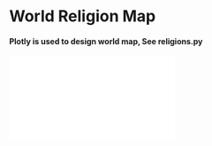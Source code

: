 # World Religion Map

#### Plotly is used to design world map, See religions.py

![map](./images/worldreligionmap2010.html)